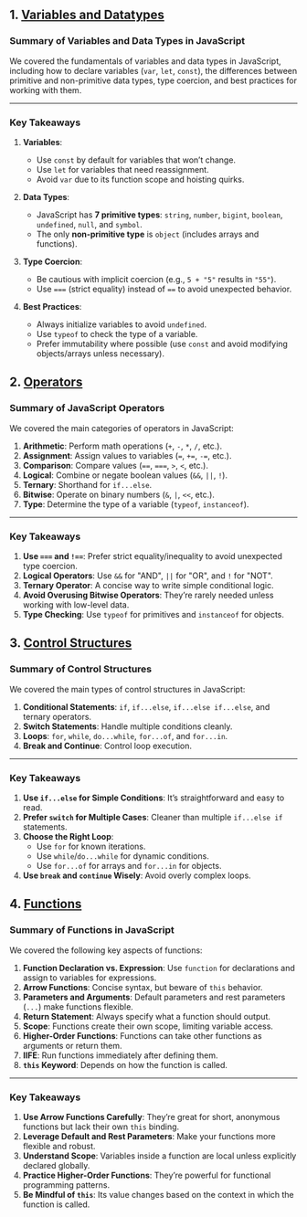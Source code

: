 ## 1. [Variables and Datatypes](./variables_datatypes.md)

### **Summary of Variables and Data Types in JavaScript**
We covered the fundamentals of variables and data types in JavaScript, including how to declare variables (`var`, `let`, `const`), the differences between primitive and non-primitive data types, type coercion, and best practices for working with them.

---

### **Key Takeaways**
1. **Variables**:
   - Use `const` by default for variables that won’t change.
   - Use `let` for variables that need reassignment.
   - Avoid `var` due to its function scope and hoisting quirks.

2. **Data Types**:
   - JavaScript has **7 primitive types**: `string`, `number`, `bigint`, `boolean`, `undefined`, `null`, and `symbol`.
   - The only **non-primitive type** is `object` (includes arrays and functions).

3. **Type Coercion**:
   - Be cautious with implicit coercion (e.g., `5 + "5"` results in `"55"`).
   - Use `===` (strict equality) instead of `==` to avoid unexpected behavior.

4. **Best Practices**:
   - Always initialize variables to avoid `undefined`.
   - Use `typeof` to check the type of a variable.
   - Prefer immutability where possible (use `const` and avoid modifying objects/arrays unless necessary).



## 2. [Operators](./operators.md)

### **Summary of JavaScript Operators**
We covered the main categories of operators in JavaScript:
1. **Arithmetic**: Perform math operations (`+`, `-`, `*`, `/`, etc.).
2. **Assignment**: Assign values to variables (`=`, `+=`, `-=`, etc.).
3. **Comparison**: Compare values (`==`, `===`, `>`, `<`, etc.).
4. **Logical**: Combine or negate boolean values (`&&`, `||`, `!`).
5. **Ternary**: Shorthand for `if...else`.
6. **Bitwise**: Operate on binary numbers (`&`, `|`, `<<`, etc.).
7. **Type**: Determine the type of a variable (`typeof`, `instanceof`).

---

### **Key Takeaways**
1. **Use `===` and `!==`**: Prefer strict equality/inequality to avoid unexpected type coercion.
2. **Logical Operators**: Use `&&` for "AND", `||` for "OR", and `!` for "NOT".
3. **Ternary Operator**: A concise way to write simple conditional logic.
4. **Avoid Overusing Bitwise Operators**: They’re rarely needed unless working with low-level data.
5. **Type Checking**: Use `typeof` for primitives and `instanceof` for objects.

## 3. [Control Structures](./control_structures.md)


### **Summary of Control Structures**
We covered the main types of control structures in JavaScript:
1. **Conditional Statements**: `if`, `if...else`, `if...else if...else`, and ternary operators.
2. **Switch Statements**: Handle multiple conditions cleanly.
3. **Loops**: `for`, `while`, `do...while`, `for...of`, and `for...in`.
4. **Break and Continue**: Control loop execution.

---

### **Key Takeaways**
1. **Use `if...else` for Simple Conditions**: It’s straightforward and easy to read.
2. **Prefer `switch` for Multiple Cases**: Cleaner than multiple `if...else if` statements.
3. **Choose the Right Loop**:
   - Use `for` for known iterations.
   - Use `while`/`do...while` for dynamic conditions.
   - Use `for...of` for arrays and `for...in` for objects.
4. **Use `break` and `continue` Wisely**: Avoid overly complex loops.

## 4. [Functions](./functions.md)

### **Summary of Functions in JavaScript**
We covered the following key aspects of functions:
1. **Function Declaration vs. Expression**: Use `function` for declarations and assign to variables for expressions.
2. **Arrow Functions**: Concise syntax, but beware of `this` behavior.
3. **Parameters and Arguments**: Default parameters and rest parameters (`...`) make functions flexible.
4. **Return Statement**: Always specify what a function should output.
5. **Scope**: Functions create their own scope, limiting variable access.
6. **Higher-Order Functions**: Functions can take other functions as arguments or return them.
7. **IIFE**: Run functions immediately after defining them.
8. **`this` Keyword**: Depends on how the function is called.

---

### **Key Takeaways**
1. **Use Arrow Functions Carefully**: They’re great for short, anonymous functions but lack their own `this` binding.
2. **Leverage Default and Rest Parameters**: Make your functions more flexible and robust.
3. **Understand Scope**: Variables inside a function are local unless explicitly declared globally.
4. **Practice Higher-Order Functions**: They’re powerful for functional programming patterns.
5. **Be Mindful of `this`**: Its value changes based on the context in which the function is called.

